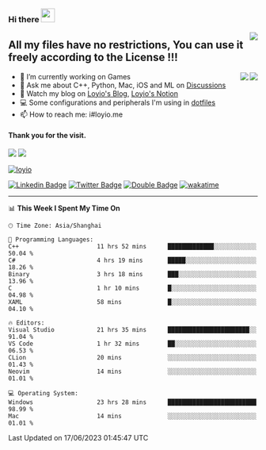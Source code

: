 <h3 align="left">Hi there <img src="https://media.giphy.com/media/hvRJCLFzcasrR4ia7z/giphy.gif" width="28"></h3>
<a align="right" href="https://github.com/loyio/loyio/blob/master/STAR/README.md"><img align="right" src="https://img.shields.io/badge/LOYIO-STAR-green" /></a>

## All my files have no restrictions, You can use it freely according to the License !!!

<a href="https://github.com/loyio#gh-light-mode-only">
     <img align="right"  src="https://loy-readme.vercel.app/api/top-langs/?username=loyio&langs_count=6&hide=css,html,jupyter%20notebook" />
</a>

<a href="https://github.com/loyio#gh-dark-mode-only">
  <img align="right"  src="https://loy-readme.vercel.app/api/top-langs/?username=loyio&langs_count=6&theme=slateorange&hide=css,html,jupyter%20notebook" />
</a>



- 🔭 I’m currently working on Games
- 💬 Ask me about C++, Python, Mac, iOS and ML on [Discussions](https://github.com/loyio/blog/discussions)
- 📔 Watch my blog on [Loyio's Blog](https://loyio.me), [Loyio's Notion](https://loyio.notion.site/loyio/Loyio-s-Dashboard-2f56bd29222a445ea9d9e8802a1ac83b)
- 💻 Some configurations and peripherals I'm using in [dotfiles](https://github.com/loyio/dotfiles)
- 📫 How to reach me: i#loyio.me


#### Thank you for the visit.
<img src="http://profile-counter.glitch.me/loyio/count.svg" />

<img src="https://loy-readme.vercel.app/api?username=loyio&show_icons=true&hide=stars&include_all_commits=true&hide_title=true&theme=slateorange" />

     

[![loyio](https://github-profile-trophy.vercel.app/?username=loyio&theme=onedark&column=4)](https://github.com/loyio)

[![Linkedin Badge](https://img.shields.io/badge/-@loyio-0077b5?style=flat-square&logo=Linkedin&logoColor=white&labelColor=0077b5&link=https://www.linkedin.com/in/loyio-hex-363172158/)](https://www.linkedin.com/in/loyio-hex-363172158/)
[![Twitter Badge](https://img.shields.io/badge/-@loyiome-1ca0f1?style=flat-square&labelColor=1ca0f1&logo=twitter&logoColor=white&link=https://twitter.com/loyiome)](https://twitter.com/loyiome)
[![Double Badge](https://img.shields.io/badge/@loyio-007722?style=flat&logo=Douban&logoColor=white)](https://www.douban.com/people/susmote)
[![wakatime](https://wakatime.com/badge/user/c0ddc104-5a20-41d1-ab9a-c4d9ea20a4d9.svg)](https://wakatime.com/@c0ddc104-5a20-41d1-ab9a-c4d9ea20a4d9)

-------
<!--START_SECTION:waka-->
📊 **This Week I Spent My Time On** 

```text
🕑︎ Time Zone: Asia/Shanghai

💬 Programming Languages: 
C++                      11 hrs 52 mins      █████████████░░░░░░░░░░░░   50.04 % 
C#                       4 hrs 19 mins       █████░░░░░░░░░░░░░░░░░░░░   18.26 % 
Binary                   3 hrs 18 mins       ███░░░░░░░░░░░░░░░░░░░░░░   13.96 % 
C                        1 hr 10 mins        █░░░░░░░░░░░░░░░░░░░░░░░░   04.98 % 
XAML                     58 mins             █░░░░░░░░░░░░░░░░░░░░░░░░   04.10 % 

🔥 Editors: 
Visual Studio            21 hrs 35 mins      ███████████████████████░░   91.04 % 
VS Code                  1 hr 32 mins        ██░░░░░░░░░░░░░░░░░░░░░░░   06.53 % 
CLion                    20 mins             ░░░░░░░░░░░░░░░░░░░░░░░░░   01.43 % 
Neovim                   14 mins             ░░░░░░░░░░░░░░░░░░░░░░░░░   01.01 % 

💻 Operating System: 
Windows                  23 hrs 28 mins      █████████████████████████   98.99 % 
Mac                      14 mins             ░░░░░░░░░░░░░░░░░░░░░░░░░   01.01 % 
```


 Last Updated on 17/06/2023 01:45:47 UTC
<!--END_SECTION:waka-->
